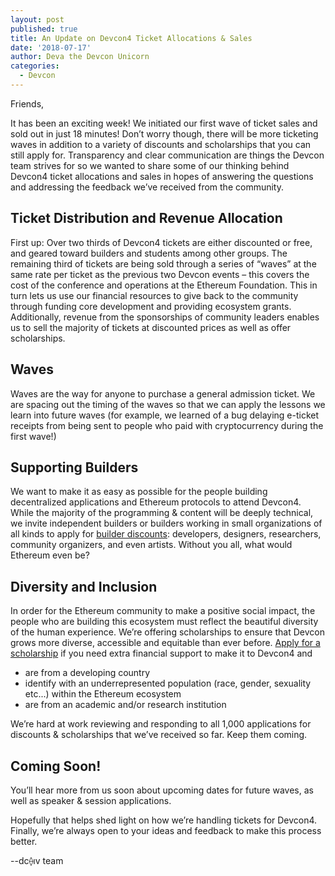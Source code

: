 ```yaml
---
layout: post
published: true
title: An Update on Devcon4 Ticket Allocations & Sales
date: '2018-07-17'
author: Deva the Devcon Unicorn
categories:
  - Devcon
---
```


Friends,

It has been an exciting week! We initiated our first wave of ticket sales and sold out in just 18 minutes! Don’t worry though, there will be more ticketing waves in addition to a variety of discounts and scholarships that you can still apply for. Transparency and clear communication are things the Devcon team strives for so we wanted to share some of our thinking behind Devcon4 ticket allocations and sales in hopes of answering the questions and addressing the feedback we’ve received from the community.

## Ticket Distribution and Revenue Allocation
First up: Over two thirds of Devcon4 tickets are either discounted or free, and geared toward builders and students among other groups. The remaining third of tickets are being sold through a series of “waves” at the same rate per ticket as the previous two Devcon events – this covers the cost of the conference and operations at the Ethereum Foundation. This in turn lets us use our financial resources to give back to the community through funding core development and providing ecosystem grants. Additionally, revenue from the sponsorships of community leaders enables us to sell the majority of tickets at discounted prices as well as offer scholarships.

## Waves
Waves are the way for anyone to purchase a general admission ticket. We are spacing out the timing of the waves so that we can apply the lessons we learn into future waves (for example, we learned of a bug delaying e-ticket receipts from being sent to people who paid with cryptocurrency during the first wave!)

## Supporting Builders
We want to make it as easy as possible for the people building decentralized applications and Ethereum protocols to attend Devcon4. While the majority of the programming & content will be deeply technical, we invite independent builders or builders working in small organizations of all kinds to apply for [builder discounts](https://devcon4.ethereum.org/apply/builder-discount): developers, designers, researchers, community organizers, and even artists. Without you all, what would Ethereum even be? 

## Diversity and Inclusion
In order for the Ethereum community to make a positive social impact, the people who are building this ecosystem must reflect the beautiful diversity of the human experience. We’re offering scholarships to ensure that Devcon grows more diverse, accessible and equitable than ever before. [Apply for a scholarship](https://devcon4.ethereum.org/apply/scholarship) if you need extra financial support to make it to Devcon4 and

 - are from a developing country
 - identify with an underrepresented population (race, gender, sexuality etc...) within the Ethereum ecosystem
 - are from an academic and/or research institution

We’re hard at work reviewing and responding to all 1,000 applications for discounts & scholarships that we’ve received so far. Keep them coming.

## Coming Soon!

You’ll hear more from us soon about upcoming dates for future waves, as well as speaker & session applications.

Hopefully that helps shed light on how we’re handling tickets for Devcon4. Finally, we’re always open to your ideas and feedback to make this process better.

--dc⟠ıv team
